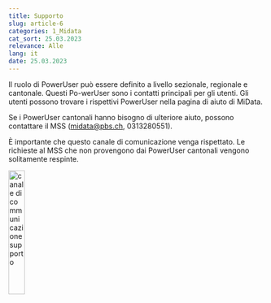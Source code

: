 ```yaml
---
title: Supporto
slug: article-6
categories: 1_Midata
cat_sort: 25.03.2023
relevance: Alle
lang: it
date: 25.03.2023
---
```


Il ruolo di PowerUser può essere definito a livello sezionale, regionale e cantonale. Questi Po-werUser sono i contatti principali per gli utenti. Gli utenti possono trovare i rispettivi PowerUser nella pagina di aiuto di MiData.

Se i PowerUser cantonali hanno bisogno di ulteriore aiuto, possono contattare il MSS (midata@pbs.ch, 0313280551). 

È importante che questo canale di comunicazione venga rispettato. Le richieste al MSS che non provengono dai PowerUser cantonali vengono solitamente respinte.

<img src="/docu/images/documentation/Support_it.png" width="25%" alt="canale di communicazione supporto"/>
